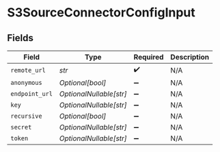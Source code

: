 # S3SourceConnectorConfigInput


## Fields

| Field                   | Type                    | Required                | Description             |
| ----------------------- | ----------------------- | ----------------------- | ----------------------- |
| `remote_url`            | *str*                   | :heavy_check_mark:      | N/A                     |
| `anonymous`             | *Optional[bool]*        | :heavy_minus_sign:      | N/A                     |
| `endpoint_url`          | *OptionalNullable[str]* | :heavy_minus_sign:      | N/A                     |
| `key`                   | *OptionalNullable[str]* | :heavy_minus_sign:      | N/A                     |
| `recursive`             | *Optional[bool]*        | :heavy_minus_sign:      | N/A                     |
| `secret`                | *OptionalNullable[str]* | :heavy_minus_sign:      | N/A                     |
| `token`                 | *OptionalNullable[str]* | :heavy_minus_sign:      | N/A                     |
